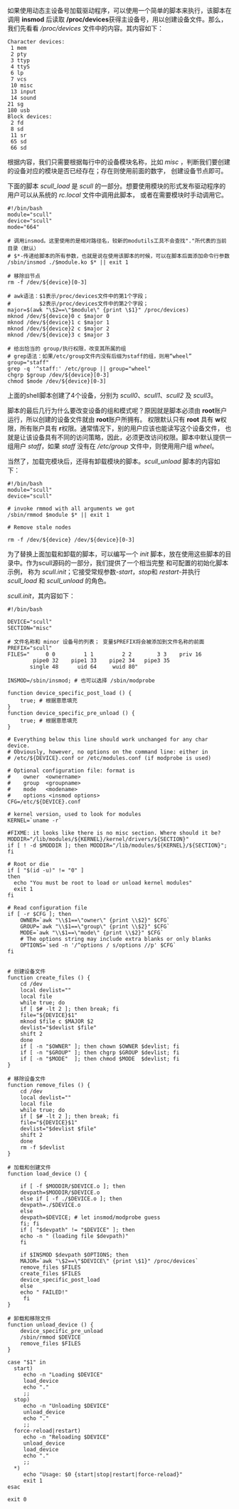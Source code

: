 如果使用动态主设备号加载驱动程序，可以使用一个简单的脚本来执行，该脚本在调用 **insmod** 后读取 **/proc/devices**获得主设备号，用以创建设备文件。那么，我们先看看 */proc/devices* 文件中的内容。其内容如下：

    Character devices:
     1 mem
     2 pty
     3 ttyp
     4 ttyS
     6 lp
     7 vcs
     10 misc
     13 input
     14 sound
    21 sg
    180 usb
    Block devices:
     2 fd
     8 sd
     11 sr
     65 sd
     66 sd

根据内容，我们只需要根据每行中的设备模块名称，比如 *misc* ，判断我们要创建的设备对应的模块是否已经存在；存在则使用前面的数字， 创建设备节点即可。

下面的脚本 *scull_load* 是 *scull* 的一部分。想要使用模块的形式发布驱动程序的用户可以从系统的 *rc.local* 文件中调用此脚本， 或者在需要模块时手动调用它。

    #!/bin/bash
    module="scull"
    device="scull"
    mode="664"

    # 调用insmod。这里使用的是相对路径名，较新的modutils工具不会查找"."所代表的当前目录（默认）
    # $*-传递给脚本的所有参数，也就是说在使用该脚本的时候，可以在脚本后面添加命令行参数
    /sbin/insmod ./$module.ko $* || exit 1

    # 移除旧节点
    rm -f /dev/${device}[0-3]

    # awk语法：$1表示/proc/devices文件中的第1个字段；
    #         $2表示/proc/devices文件中的第2个字段；
    major=$(awk "\$2==\"$module\" {print \$1}" /proc/devices)
    mknod /dev/${device}0 c $major 0
    mknod /dev/${device}1 c $major 1
    mknod /dev/${device}2 c $major 2
    mknod /dev/${device}3 c $major 3

    # 给出恰当的 group/执行权限，改变其所属的组
    # grep语法：如果/etc/group文件内没有后缀为staff的组，则用“wheel”
    group="staff"
    grep -q '^staff:' /etc/group || group="wheel"
    chgrp $group /dev/${device}[0-3]
    chmod $mode /dev/${device}[0-3]

上面的shell脚本创建了4个设备，分别为 *scull0*、*scull1*、*scull2* 及 *scull3*。

脚本的最后几行为什么要改变设备的组和模式呢？原因就是脚本必须由 **root**账户运行，所以创建的设备文件就由 **root**账户所拥有。 权限默认只有 **root** 具有 **w**权限，所有账户具有 **r**权限。通常情况下，别的用户应该也能读写这个设备文件， 也就是让该设备具有不同的访问策略，因此，必须更改访问权限。脚本中默认提供一组用户 *staff*，如果 *staff* 没有在 */etc/group* 文件中，则使用用户组 *wheel*。

当然了，加载完模块后，还得有卸载模块的脚本。*scull_unload* 脚本的内容如下：

    #!/bin/bash
    module="scull"
    device="scull"

    # invoke rmmod with all arguments we got
    /sbin/rmmod $module $* || exit 1

    # Remove stale nodes

    rm -f /dev/${device} /dev/${device}[0-3]

为了替换上面加载和卸载的脚本，可以编写一个 *init* 脚本，放在使用这些脚本的目录中。作为scull源码的一部分，我们提供了一个相当完整 和可配置的初始化脚本示例， 称为 *scull.init*；它接受常规参数-*start*，*stop*和 *restart*-并执行 *scull_load* 和 *scull_unload* 的角色。

*scull.init*，其内容如下：

    #!/bin/bash

    DEVICE="scull"
    SECTION="misc"

    # 文件名称和 minor 设备号的列表； 变量$PREFIX将会被添加到文件名称的前面
    PREFIX="scull"
    FILES="     0 0         1 1         2 2        3 3    priv 16
            pipe0 32    pipe1 33    pipe2 34   pipe3 35
           single 48      uid 64     wuid 80"

    INSMOD=/sbin/insmod; # 也可以选择 /sbin/modprobe

    function device_specific_post_load () {
        true; # 根据意愿填充
    }
    function device_specific_pre_unload () {
        true; # 根据意愿填充
    }

    # Everything below this line should work unchanged for any char device.
    # Obviously, however, no options on the command line: either in
    # /etc/${DEVICE}.conf or /etc/modules.conf (if modprobe is used)

    # Optional configuration file: format is
    #    owner  <ownername>
    #    group  <groupname>
    #    mode   <modename>
    #    options <insmod options>
    CFG=/etc/${DEVICE}.conf

    # kernel version, used to look for modules
    KERNEL=`uname -r`

    #FIXME: it looks like there is no misc section. Where should it be?
    MODDIR="/lib/modules/${KERNEL}/kernel/drivers/${SECTION}"
    if [ ! -d $MODDIR ]; then MODDIR="/lib/modules/${KERNEL}/${SECTION}"; fi

    # Root or die
    if [ "$(id -u)" != "0" ]
    then
      echo "You must be root to load or unload kernel modules"
      exit 1
    fi

    # Read configuration file
    if [ -r $CFG ]; then
        OWNER=`awk "\\$1==\"owner\" {print \\$2}" $CFG`
        GROUP=`awk "\\$1==\"group\" {print \\$2}" $CFG`
        MODE=`awk "\\$1==\"mode\" {print \\$2}" $CFG`
        # The options string may include extra blanks or only blanks
        OPTIONS=`sed -n '/^options / s/options //p' $CFG`
    fi


    # 创建设备文件
    function create_files () {
        cd /dev
        local devlist=""
        local file
        while true; do
        if [ $# -lt 2 ]; then break; fi
        file="${DEVICE}$1"
        mknod $file c $MAJOR $2
        devlist="$devlist $file"
        shift 2
        done
        if [ -n "$OWNER" ]; then chown $OWNER $devlist; fi
        if [ -n "$GROUP" ]; then chgrp $GROUP $devlist; fi
        if [ -n "$MODE"  ]; then chmod $MODE  $devlist; fi
    }

    # 移除设备文件
    function remove_files () {
        cd /dev
        local devlist=""
        local file
        while true; do
        if [ $# -lt 2 ]; then break; fi
        file="${DEVICE}$1"
        devlist="$devlist $file"
        shift 2
        done
        rm -f $devlist
    }

    # 加载和创建文件
    function load_device () {

        if [ -f $MODDIR/$DEVICE.o ]; then
        devpath=$MODDIR/$DEVICE.o
        else if [ -f ./$DEVICE.o ]; then
        devpath=./$DEVICE.o
        else
        devpath=$DEVICE; # let insmod/modprobe guess
        fi; fi
        if [ "$devpath" != "$DEVICE" ]; then
        echo -n " (loading file $devpath)"
        fi

        if $INSMOD $devpath $OPTIONS; then
        MAJOR=`awk "\$2==\"$DEVICE\" {print \$1}" /proc/devices`
        remove_files $FILES
        create_files $FILES
        device_specific_post_load
        else
        echo " FAILED!"
         fi
    }

    # 卸载和移除文件
    function unload_device () {
        device_specific_pre_unload
        /sbin/rmmod $DEVICE
        remove_files $FILES
    }

    case "$1" in
      start)
         echo -n "Loading $DEVICE"
         load_device
         echo "."
         ;;
      stop)
         echo -n "Unloading $DEVICE"
         unload_device
         echo "."
         ;;
      force-reload|restart)
         echo -n "Reloading $DEVICE"
         unload_device
         load_device
         echo "."
         ;;
      *)
         echo "Usage: $0 {start|stop|restart|force-reload}"
         exit 1
    esac

    exit 0